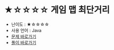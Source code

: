 # ★☆☆☆☆ 게임 맵 최단거리
- 난이도 : ★☆☆☆☆
- 사용 언어 : Java
- <a href="https://programmers.co.kr/learn/courses/30/lessons/1844">문제 바로가기</a>
- <a href="https://cnu-jinseop.tistory.com/142">풀이 바로가기</a>
